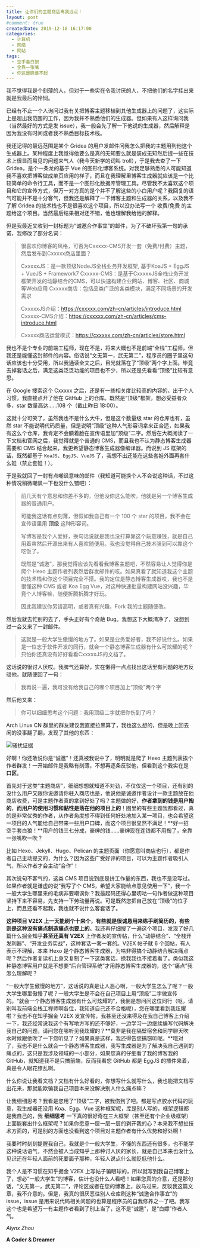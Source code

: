```yaml
---
title: 让你们的主题商店离我远点！
layout: post
#comment: true
createdDate: 2019-12-18 16:17:00
categories:
  - 计算机
  - 网络
  - 网站
tags:
  - 空手套白狼
  - 全靠一张嘴
  - 你这是瞧谁不起
---
```

我不觉得我是个刻薄的人，但对于一些实在令我讨厌的人，不把他们的名字挂出来就是我最后的怜悯。

<!--more-->

已经有不止一个人询问过我有关把博客主题移植到其他生成器上的问题了，这实际上是超出我范围的工作，因为我并不熟悉他们的生成器。但如果有人这样询问我（当然最好的方式是发 issue），我一般会先了解一下他说的生成器，然后解释是因为我没有时间或者我不熟悉目标技术栈。

我还记得的最远范围是某个 Gridea 的用户发邮件问我怎么把我的主题用到他这个生成器上。某种程度上我觉得他要么是真的无知要么就是装成无知然后提一些在技术上很显而易见的问题来气人（我今天新学的词叫 troll），于是我去查了一下 Gridea，是个一条龙的基于 Vue 的图形化博客系统。对我足够熟悉的人可能知道我不喜欢把博客做成单页应用的样子，而且在我理解里博客生成器就应该是一个比较简单的命令行工具，而不是一个图形化数据库管理工具。尽管我不太喜欢这个项目和它的宣传方式，但万一对方真的是个并不了解这些的小白用户呢？我回复的语气可能并不是十分客气，但我还是解释了一下博客主题和生成器的关系，以及我不了解 Gridea 的技术栈也不是很喜欢这个项目，所以没办法写一个 收费/免费 的主题给这个项目。当然最后结果相对还不错，他也理解我给他的解释。

但是我最近又收到一封标题为“诚邀合作事宜”的邮件，为了不破坏我第一句的承诺，我修改了部分名词：

> 很喜欢你博客的风格，可否为Cxxxxx-CMS开发一套（免费/付费）主题，然后发布到Cxxxxx商店里面？
>
> CxxxxxJS：是一款顶级NodeJS全栈业务开发框架, 基于KoaJS + EggJS + VueJS + Framework7 
> Cxxxxx-CMS：是基于CxxxxxJS全栈业务开发框架开发的动静结合的CMS，可以快速构建企业网站、博客、社区、商城等Web应用
> Cxxxxx商店：包括品类广泛的各类模块，满足不同场景的开发需求
>
> CxxxxxJS介绍：https://cxxxxx.com/zh-cn/articles/introduce.html
> Cxxxxx-CMS介绍：https://cxxxxx.com/zh-cn/articles/cms-introduce.html
>
> Cxxxxx商店运营模式：https://cxxxxx.com/zh-cn/articles/store.html

我也不是个专业的前端工程师，现在不是，将来大概也不是前端“全栈”工程师，但我还是能懂这封邮件的内容。俗话说“文无第一，武无第二”，程序员的圈子里这句话应该也十分受用，所以我通读全文之后，目光就落在了“顶级”两个字上面。毕竟去掉套话之后，满足这类泛泛功能的项目也不少，所以还是先看看“顶级”比较有意思。

在 Google 搜索这个 Cxxxxx 之后，还是有一些相关度比较高的内容的，出于个人习惯，我直接点开了他在 GitHub 上的仓库。既然是“顶级”框架，想必受益者众多，star 数量高达……108 个（截止昨日 18:00）。

这就十分可笑了，虽然我也不是什么大牛，但是这个数量级 star 的仓库也有，虽然 star 不能说明代码质量，但是说明“顶级”这种人气形容词拿来正合适，如果我有这么个仓库，我肯定不会腆着脸在宣传语里加“顶级”二字。然后在大概阅读了一下文档和官网之后，我觉得就是个普通的 CMS，而且我也不认为静态博客生成器需要和 CMS 结合起来，我更希望静态博客生成器像编译器。而说到 JS 框架的话，既然都基于 `KoaJS`、`EggJS`、`VueJS` 了，我想不出还能在这些套娃外面再套什么娃（禁止套娃！）。

于是我就回了一封有点嘲讽意味的邮件（我知道可能换个人不会说这种话，不过这种情况稍微嘲讽一下也没什么错吧）：

> 前几天有个意思和你差不多的，但他没你这么能吹，他就是另一个博客生成器的普通用户。
>
> 可能我这话有点刻薄，但假如我自己有一个 100 个 star 的项目，我不会在宣传语里用 **顶级** 这种形容词。
>
> 写博客是我个人爱好，换句话说就是我也没打算靠这个玩意赚钱，就是自己用着爽然后开源出来有人喜欢随便用。我也没觉得自己技术强到可以靠这个吃饭了。
>
> 既然是“诚邀”，那我觉得应该先看看我博客主题吧，不然容易让人觉得你是爬个 Hexo 主题作者列表然后群发邮件的哎。如果真看了就知道我这个主题的技术栈和你这个项目完全不搭。我的定位是静态博客生成器哎，我也不是很懂这种 CMS 或者 Koa Egg Vue，对这种快速批量构建网站没兴趣，毕竟个人博客嘛，随便折腾折腾才好玩。
>
> 因此我建议你另请高明，或者真有兴趣，Fork 我的主题随便改。

然后我就去忙别的去了，手头正好有个奇葩 Bug。我想这下大概清净了，没想到过一会又来了一封邮件。

> 这就是一般大学生傲慢的地方了。如果是业务爱好者，我不好说什么。如果是一位志于软件开发的同行，就会一个静态博客生成器有什么可炫耀的呢？只怕你还真没有好好看看CxxxxxJS的文档了。

这话说的很讨人厌哎。我脾气还算好，实在懒得一点点找出这话里有问题的地方反驳他，就随便回了一句：

> 我再说一遍，我可没有给我自己的哪个项目加上“顶级”两个字

然后他又来：

> 你可以细细思考这个问题：我用顶级二字就把你伤到了吗？

Arch Linux CN 群里的群友建议我直接拉黑算了，我也这么想的，但是晚上回去闲的没事翻了翻，发现了其他的东西：

![骚扰证据](1.png)

好啊！你还敢说你是“诚邀”！还真被我说中了，明明就是爬了 Hexo 主题列表挨个作者群发！一开始邮件是我略有刻薄，不想再逐条反驳他，但看到这个我实在是 **口区**。

首先对于这类“主题商店”，细细想想就知道不对劲，不仅仅这一个项目，还有别的没什么用户又跟你说邀请你驻入商店也是，他说他是诚邀作者设计一款主题放在他商店收费，可是主题作者真的拿到好处了吗？主题做的好，**作者拿到的钱是用户掏的**，**而用户的使用习惯和黏性是落在他的项目上的**！图里的有些主题我都看过，真的是非常优秀的作者，从作者角度想不得到任何好处地加入某一项目，也会希望这一项目的人气能给自己带来一些用户口碑，而这个项目很显然不满足！**好一招空手套白狼！**用户的钱三七分成，豪绅的钱……豪绅现在连钱都不用掏了，全靠一张嘴吹一吹？

比如 Hexo、Jekyll、Hugo、Pelican 的主题页面（你愿意叫商店也行），都是作者自己主动提交的，为什么？因为这些广受好评的项目，可以为主题作者吸引人气，所以作者才会主动“合作”！

其次说句不客气的，这类 CMS 项目说到底是拼工作量的东西，我也不是没写过。如果作者就是谦虚的说“我写了个 CMS，希望大家能给点意见使用一下”，我一个一般大学生哪里来的毛病非要嘲讽你？我最起码还得心里叨咕一句作者做这种项目坚持下来不容易，先支持一下劳动量再说。可是既然您把自己放在“顶级”的位子上，而且还看不起我，我也就不说什么客套话了。

**这种项目 V2EX 上一天能刷个十来个，有些就是很诚恳用来练手刷简历的，有些则是这种没有痛点制造痛点也要上的**。我还再仔细搜了一遍这个项目，发现了好几篇什么掘金知乎**甚至还真有 V2EX** 上作者发的宣传帖，什么“动静结合”、“全栈开发利器”、“开发业务实战”，这种套话一套一套的。V2EX 帖子就 6 个回帖，有人表示不理解，本来 Hexo 是个静态博客生成器，为啥非得搞个动静结合解决痛点呢？然后作者复读机上身又复制了一下这类套话，换我我也不接着看了。类似我这种静态博客用户就是不想要“后台管理系统”才用静态博客生成器的，这个“痛点”我怎么理解呢？

“一般大学生傲慢的地方”，这话说的真是让人恶心啊，一般大学生怎么了呢？一般大学生哪里傲慢了呢？一般大学生是不会在自己项目上用“顶级”二字做宣传的。“就会一个静态博客生成器有什么可炫耀的”，我倒是想问问这位同行（呕，请别叫我前端全栈工程师啊各位，我知道自己还不合格呢），您在哪里看到我炫耀啦？我也不在知乎掘金 V2EX 发宣传帖，我甚至还没来得及在我自己博客上介绍一下，我还经常说我这个有写地方写的还不够好，一边学习一边继续编写代码解决我自己的问题，请问您在哪听见我炫耀的？**莫非是我在隔壁宿舍和同学聊天吹水时候跟他吹了一下您听见了？如果真是这样，我还得告您搞窃听呢。**哦对了，我也不是什么就会一个静态博客生成器，我写生成器是为了解决我自己遇到的痛点的，这只是我涉及领域的一小部分，如果您真的仔细看了我的博客我的 GitHub，就知道我不是只搞前端，反而我看您 GitHub 都是 EggJS 的插件来着，真是令人眼花缭乱啊。

什么你说让我看文档？文档有什么好看的，你想写什么就写什么，我也能把文档写出花来，那就能欺骗我自己项目本来没解决别人什么痛点嘛？

让我细细思考？我看是您用了“顶级”二字，被我伤到了吧。都是写点胶水代码的玩意，我生成器还没用 Koa、Egg、Vue 这种框架呢，库是别人写的，框架逻辑都是我自己的，我 **细细思考** 一下真的很好奇在三大框架（甚至还有个企业级框架）上面能套出什么框架呢？如果你愿意一层一层一层的剥开我的心？本来我不想扯技术方面的，可是别的方面也没看到这个项目对主题作者有什么优势和好处啊！

我要时时刻刻提醒我自己，我就是个一般大学生，不懂的东西还有很多，也不能学这种说话语气，不然会被人当成知乎上那种讨人厌的家长，就是自己本来也没什么见识还在年轻人面前的死要面子那种，年轻人说点什么就贬低他什么。

我个人是不习惯在知乎掘金 V2EX 上写帖子骗眼球的，所以就写到我自己博客上了，想必“一般大学生”的博客，估计也没什么人看吧！如果您真的介意，还是那句话，“文无第一，武无第二”，评论区或者在您的博客上，放马过来，反驳我这篇文章，我不介意的。但是，我真的很厌恶往别人仓库刷这种“诚邀合作事宜”的 issue，issue 是用来说代码相关问题的也算是程序员的自我修养之一了吧。我写这个也是希望万一有主题作者看到了别上当了，这不是“诚邀”，是“白嫖”作者人气。

*Alynx Zhou*

**A Coder & Dreamer**
